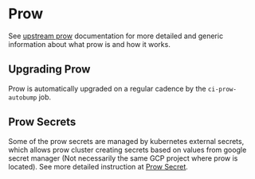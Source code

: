 # Prow

See [upstream prow](https://docs.prow.k8s.io/docs/overview/) documentation for more detailed and generic information about what prow is and how it works.

## Upgrading Prow

Prow is automatically upgraded on a regular cadence by the `ci-prow-autobump` job.

## Prow Secrets

Some of the prow secrets are managed by kubernetes external secrets, which
allows prow cluster creating secrets based on values from google secret manager
(Not necessarily the same GCP project where prow is located). See more detailed
instruction at [Prow Secret](https://docs.prow.k8s.io/docs/prow-secrets/).
